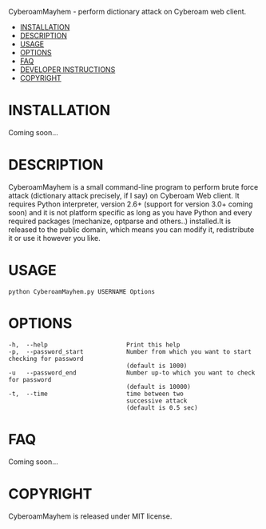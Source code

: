 CyberoamMayhem - perform dictionary attack on Cyberoam web client.

- [INSTALLATION](#installation)
- [DESCRIPTION](#description)
- [USAGE](#usage)
- [OPTIONS](#options)
- [FAQ](#faq)
- [DEVELOPER INSTRUCTIONS](#developer-instructions)
- [COPYRIGHT](#copyright)

# INSTALLATION

Coming soon...

# DESCRIPTION

CyberoamMayhem is a small command-line program to perform brute force attack (dictionary attack precisely, if I say) on Cyberoam Web client. It requires Python interpreter, version 2.6+ (support for version 3.0+ coming soon) and it is not platform specific as long as you have Python and every required packages (mechanize, optparse and others..) installed.It is released to the public domain, which means you can modify it, redistribute it or use it however you like.

# USAGE

    python CyberoamMayhem.py USERNAME Options    

# OPTIONS

    -h,  --help                      Print this help
    -p,  --password_start            Number from which you want to start checking for password 
                                     (default is 1000)
    -u   --password_end              Number up-to which you want to check for password
                                     (default is 10000)
    -t,  --time                      time between two
                                     successive attack
                                     (default is 0.5 sec)                                 


# FAQ

Coming soon...


# COPYRIGHT

CyberoamMayhem is released under MIT license.
